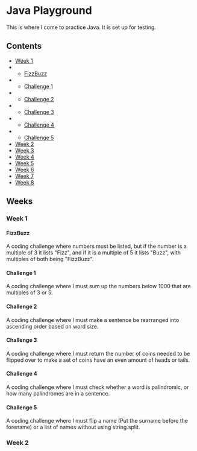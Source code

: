 # Java Playground

This is where I come to practice Java. It is set up for testing.

## Contents

* [Week 1](#week-1)
* * [FizzBuzz](#fizzbuzz)
* * [Challenge 1](#challenge-1)
* * [Challenge 2](#challenge-2)
* * [Challenge 3](#challenge-3)
* * [Challenge 4](#challenge-4)
* * [Challenge 5](#challenge-5)
* [Week 2](#week-2)
* [Week 3](#week-3) 
* [Week 4](#week-4)
* [Week 5](#week-5)
* [Week 6](#week-6)
* [Week 7](#week-7)
* [Week 8](#week-8)


## Weeks

### Week 1
#### FizzBuzz
A coding challenge where numbers must be listed, but if the number is a multiple of 3 it lists "Fizz", and if it is a multiple of 5 it lists "Buzz", with multiples of both being "FizzBuzz".
#### Challenge 1
A coding challenge where I must sum up the numbers below 1000 that are multiples of 3 or 5.
#### Challenge 2
A coding challenge where I must make a sentence be rearranged into ascending order based on word size.
#### Challenge 3
A coding challenge where I must return the number of coins needed to be flipped over to make a set of coins have an even amount of heads or tails.
#### Challenge 4
A coding challenge where I must check whether a word is palindromic, or how many palindromes are in a sentence.
#### Challenge 5
A coding challenge where I must flip a name (Put the surname before the forename) or a list of names without using string.split.

### Week 2
